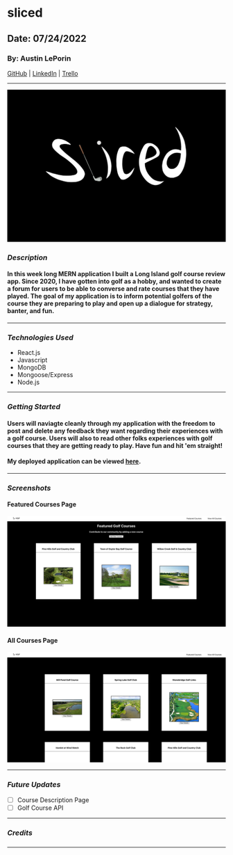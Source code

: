 # sliced

## Date: 07/24/2022

### By: Austin LePorin

[GitHub](https://github.com/aleporin/golf_project) | [LinkedIn](https://www.linkedin.com/in/austin-leporin/) | [Trello](https://trello.com/b/TcKZhF8h/sliced)

---

![Logo](/assets/Untitled%20135.PNG)

### **_Description_**

#### In this week long MERN application I built a Long Island golf course review app. Since 2020, I have gotten into golf as a hobby, and wanted to create a forum for users to be able to converse and rate courses that they have played. The goal of my application is to inform potential golfers of the course they are preparing to play and open up a dialogue for strategy, banter, and fun.

---

### **_Technologies Used_**

- React.js
- Javascript
- MongoDB
- Mongoose/Express
- Node.js

---

### **_Getting Started_**

#### Users will naviagte cleanly through my application with the freedom to post and delete any feedback they want regarding their experiences with a golf course. Users will also to read other folks experiences with golf courses that they are getting ready to play. Have fun and hit 'em straight!

#### My deployed application can be viewed [here](https://sliced.herokuapp.com/).

---

### **_Screenshots_**

#### Featured Courses Page

![Featured Courses Page](/assets/Screen%20Shot%202022-07-29%20at%201.30.04%20PM.png)

#### All Courses Page

![All Courses Page](/assets/Screen%20Shot%202022-07-29%20at%201.30.23%20PM.png)

---

### **_Future Updates_**

- [ ] Course Description Page
- [ ] Golf Course API

---

### **_Credits_**

#####

#####

#####

---
